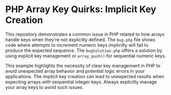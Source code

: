 # PHP Array Key Quirks: Implicit Key Creation

This repository demonstrates a common issue in PHP related to how arrays handle keys when they're not explicitly defined. The `bug.php` file shows code where attempts to increment numeric keys implicitly will fail to produce the expected sequence. The `bugSolution.php` offers a solution by using explicit key management or `array_push()` for sequential numeric keys.

This example highlights the necessity of clear key management in PHP to avoid unexpected array behavior and potential logic errors in your applications.  The implicit key creation can lead to unexpected results when expecting arrays with sequential integer keys. Always explicitly manage your array keys to avoid such issues.
